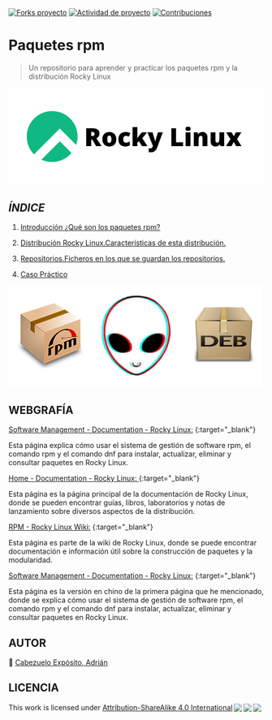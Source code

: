 [![Forks proyecto](https://img.shields.io/badge/Forks-yellow)](https://github.com/AdrianCE94/paquetes-rpm/forks)
[![Actividad de proyecto](https://img.shields.io/badge/Actividad-red)](https://github.com/AdrianCE94/paquetes-rpm/activity)
[![Contribuciones](https://img.shields.io/badge/Contribuciones-green)](https://github.com/AdrianCE94/paquetes-rpm/graphs/contributors)

# **Paquetes rpm**
> Un repositorio para aprender y practicar los paquetes rpm y la distribución Rocky Linux

![portada](img/Rocky_Linux_logo.svg.png)


## *ÍNDICE*

1. [Introducción ¿Qué son los paquetes rpm?](intro.md)

2. [Distribución Rocky Linux.Características de esta distribución.](distro.md)

3. [Repositorios.Ficheros en los que se guardan los repositorios.](repo.md) 

4. [Caso Práctico](practico.md)

![rpm](img/rpm2deb.png)


## WEBGRAFÍA

[Software Management - Documentation - Rocky Linux:](https://docs.rockylinux.org/books/admin_guide/13-softwares/) {:target="_blank"}

Esta página explica cómo usar el sistema de gestión de software rpm, el comando rpm y el comando dnf para instalar, actualizar, eliminar y consultar paquetes en Rocky Linux.

[Home - Documentation - Rocky Linux: ](https://docs.rockylinux.org/) {:target="_blank"}

Esta página es la página principal de la documentación de Rocky Linux, donde se pueden encontrar guías, libros, laboratorios y notas de lanzamiento sobre diversos aspectos de la distribución.

[RPM - Rocky Linux Wiki:](https://wiki.rockylinux.org/team/release_engineering/rpm/) {:target="_blank"}

Esta página es parte de la wiki de Rocky Linux, donde se puede encontrar documentación e información útil sobre la construcción de paquetes y la modularidad.

[Software Management - Documentation - Rocky Linux:](https://docs.rockylinux.org/zh/books/admin_guide/13-softwares/) {:target="_blank"}

Esta página es la versión en chino de la primera página que he mencionado, donde se explica cómo usar el sistema de gestión de software rpm, el comando rpm y el comando dnf para instalar, actualizar, eliminar y consultar paquetes en Rocky Linux.

## AUTOR

:pushpin: [Cabezuelo Expósito, Adrián](https://github.com/AdrianCE94)

## LICENCIA


 <p xmlns:cc="http://creativecommons.org/ns#" >This work is licensed under <a href="http://creativecommons.org/licenses/by-sa/4.0/?ref=chooser-v1" target="_blank" rel="license noopener noreferrer" style="display:inline-block;">Attribution-ShareAlike 4.0 International<img style="height:22px!important;margin-left:3px;vertical-align:text-bottom;" src="https://mirrors.creativecommons.org/presskit/icons/cc.svg?ref=chooser-v1"><img style="height:22px!important;margin-left:3px;vertical-align:text-bottom;" src="https://mirrors.creativecommons.org/presskit/icons/by.svg?ref=chooser-v1"><img style="height:22px!important;margin-left:3px;vertical-align:text-bottom;" src="https://mirrors.creativecommons.org/presskit/icons/sa.svg?ref=chooser-v1"></a></p> 
